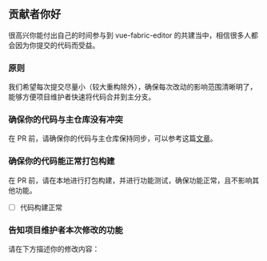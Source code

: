## 贡献者你好

很高兴你能付出自己的时间参与到 vue-fabric-editor 的共建当中，相信很多人都会因为你提交的代码而受益。

### 原则

我们希望每次提交尽量小（较大重构除外），确保每次改动的影响范围清晰明了，能够方便项目维护者快速将代码合并到主分支。

### 确保你的代码与主仓库没有冲突

在 PR 前，请确保你的代码与主仓库保持同步，可以参考这篇[文章](https://zhuanlan.zhihu.com/p/467670042)。

### 确保你的代码能正常打包构建

在 PR 前，请在本地进行打包构建，并进行功能测试，确保功能正常，且不影响其他功能。

- [ ] 代码构建正常

### 告知项目维护者本次修改的功能

请在下方描述你的修改内容：
